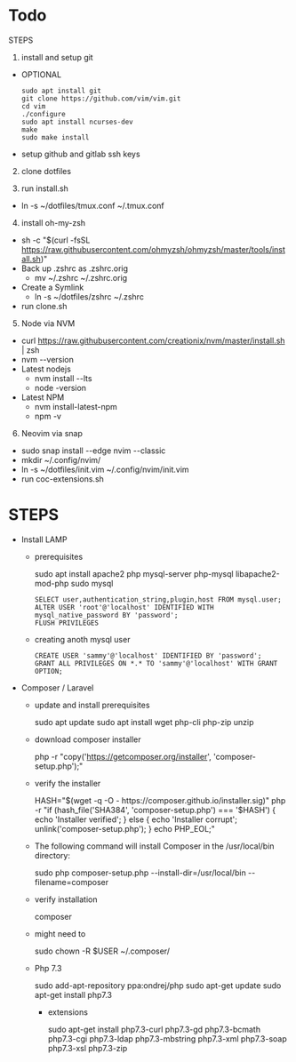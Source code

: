# Todo
STEPS
1. install and setup git
  - OPTIONAL

      ```
      sudo apt install git
      git clone https://github.com/vim/vim.git
      cd vim
      ./configure
      sudo apt install ncurses-dev
      make
      sudo make install
      ```

  - setup github and gitlab ssh keys

2. clone dotfiles

3. run install.sh
  - ln -s ~/dotfiles/tmux.conf ~/.tmux.conf

4. install oh-my-zsh
  - sh -c "$(curl -fsSL https://raw.githubusercontent.com/ohmyzsh/ohmyzsh/master/tools/install.sh)"
  - Back up .zshrc as .zshrc.orig
    - mv ~/.zshrc ~/.zshrc.orig
  - Create a Symlink
    - ln -s ~/dotfiles/zshrc ~/.zshrc
  - run clone.sh

5. Node via NVM
  - curl https://raw.githubusercontent.com/creationix/nvm/master/install.sh | zsh
  - nvm --version
  - Latest nodejs
    - nvm install --lts
    - node -version
  - Latest NPM
    - nvm install-latest-npm
    - npm -v

6. Neovim via snap
  - sudo snap install --edge nvim --classic
  - mkdir ~/.config/nvim/
  - ln -s ~/dotfiles/init.vim ~/.config/nvim/init.vim
  - run coc-extensions.sh


# STEPS
- Install LAMP
    - prerequisites

        sudo apt install apache2 php mysql-server php-mysql libapache2-mod-php
        sudo mysql

        ```mysql
        SELECT user,authentication_string,plugin,host FROM mysql.user;
        ALTER USER 'root'@'localhost' IDENTIFIED WITH mysql_native_password BY 'password';
        FLUSH PRIVILEGES
        ```

    - creating anoth mysql user
        ```mysql
        CREATE USER 'sammy'@'localhost' IDENTIFIED BY 'password';
        GRANT ALL PRIVILEGES ON *.* TO 'sammy'@'localhost' WITH GRANT OPTION;
        ```

- Composer / Laravel
  - update and install prerequisites

      sudo apt update
      sudo apt install wget php-cli php-zip unzip

  - download composer installer

      php -r "copy('https://getcomposer.org/installer', 'composer-setup.php');"

  - verify the installer

      HASH="$(wget -q -O - https://composer.github.io/installer.sig)"
      php -r "if (hash_file('SHA384', 'composer-setup.php') === '$HASH') { echo 'Installer verified'; } else { echo 'Installer corrupt'; unlink('composer-setup.php'); } echo PHP_EOL;"

  - The following command will install Composer in the /usr/local/bin directory:

      sudo php composer-setup.php --install-dir=/usr/local/bin --filename=composer

  - verify installation

      composer

  - might need to 

      sudo chown -R $USER ~/.composer/

  - Php 7.3

      sudo add-apt-repository ppa:ondrej/php
      sudo apt-get update
      sudo apt-get install php7.3

    - extensions

        sudo apt-get install php7.3-curl
        php7.3-gd
        php7.3-bcmath
        php7.3-cgi
        php7.3-ldap
        php7.3-mbstring
        php7.3-xml
        php7.3-soap
        php7.3-xsl
        php7.3-zip
